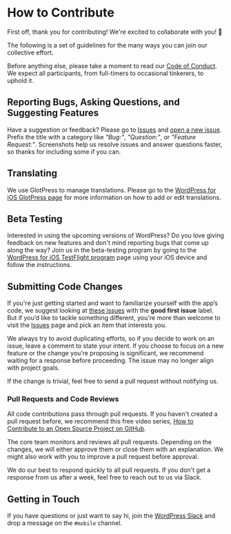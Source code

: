 # How to Contribute

First off, thank you for contributing! We're excited to collaborate with you! 🎉

The following is a set of guidelines for the many ways you can join our collective effort.

Before anything else, please take a moment to read our [Code of Conduct](CODE-OF-CONDUCT.md). We expect all participants, from full-timers to occasional tinkerers, to uphold it.

## Reporting Bugs, Asking Questions, and Suggesting Features

Have a suggestion or feedback? Please go to [Issues](https://github.com/wordpress-mobile/WordPress-iOS/issues) and [open a new issue](https://github.com/wordpress-mobile/WordPress-iOS/issues/new). Prefix the title with a category like _"Bug:"_, _"Question:"_, or _"Feature Request:"_. Screenshots help us resolve issues and answer questions faster, so thanks for including some if you can.

## Translating

We use GlotPress to manage translations. Please go to the [WordPress for iOS GlotPress page](https://translate.wordpress.org/projects/apps/ios/dev/) for more information on how to add or edit translations.

## Beta Testing

Interested in using the upcoming versions of WordPress? Do you love giving feedback on new features and don't mind reporting bugs that come up along the way? Join us in the beta-testing program by going to the [WordPress for iOS TestFlight program](https://testflight.apple.com/join/AkJQt8Pw) page using your iOS device and follow the instructions. 

## Submitting Code Changes

If you're just getting started and want to familiarize yourself with the app’s code, we suggest looking at [these issues](https://github.com/wordpress-mobile/WordPress-iOS/issues?q=is%3Aissue+is%3Aopen+label%3A%22good+first+issue%22) with the **good first issue** label. But if you’d like to tackle something different, you're more than welcome to visit the [Issues](https://github.com/wordpress-mobile/WordPress-iOS/issues) page and pick an item that interests you.

We always try to avoid duplicating efforts, so if you decide to work on an issue, leave a comment to state your intent. If you choose to focus on a new feature or the change you’re proposing is significant, we recommend waiting for a response before proceeding. The issue may no longer align with project goals.

If the change is trivial, feel free to send a pull request without notifying us.

### Pull Requests and Code Reviews

All code contributions pass through pull requests. If you haven't created a pull request before, we recommend this free video series, [How to Contribute to an Open Source Project on GitHub](https://egghead.io/courses/how-to-contribute-to-an-open-source-project-on-github).

The core team monitors and reviews all pull requests. Depending on the changes, we will either approve them or close them with an explanation. We might also work with you to improve a pull request before approval.

We do our best to respond quickly to all pull requests. If you don't get a response from us after a week, feel free to reach out to us via Slack.

## Getting in Touch

If you have questions or just want to say hi, join the [WordPress Slack](https://make.wordpress.org/chat/) and drop a message on the `#mobile` channel.
